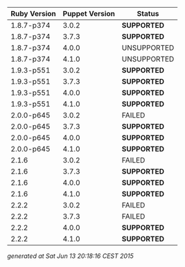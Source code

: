 | Ruby Version | Puppet Version | Status |
|---|---|---|
|1.8.7-p374|3.0.2|**SUPPORTED**|
|1.8.7-p374|3.7.3|**SUPPORTED**|
|1.8.7-p374|4.0.0|UNSUPPORTED|
|1.8.7-p374|4.1.0|UNSUPPORTED|
|1.9.3-p551|3.0.2|**SUPPORTED**|
|1.9.3-p551|3.7.3|**SUPPORTED**|
|1.9.3-p551|4.0.0|**SUPPORTED**|
|1.9.3-p551|4.1.0|**SUPPORTED**|
|2.0.0-p645|3.0.2|FAILED|
|2.0.0-p645|3.7.3|**SUPPORTED**|
|2.0.0-p645|4.0.0|**SUPPORTED**|
|2.0.0-p645|4.1.0|**SUPPORTED**|
|2.1.6|3.0.2|FAILED|
|2.1.6|3.7.3|**SUPPORTED**|
|2.1.6|4.0.0|**SUPPORTED**|
|2.1.6|4.1.0|**SUPPORTED**|
|2.2.2|3.0.2|FAILED|
|2.2.2|3.7.3|FAILED|
|2.2.2|4.0.0|**SUPPORTED**|
|2.2.2|4.1.0|**SUPPORTED**|
*generated at Sat Jun 13 20:18:16 CEST 2015*
